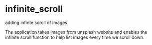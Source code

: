 # infinite_scroll
adding infinte scroll of images

The application takes images from unsplash website and enables the infinite scroll function to help list images every time we scroll down. 
